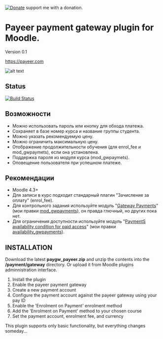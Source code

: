 [![Donate](https://img.shields.io/badge/Donate-PayPal-green.svg)](https://paypal.me/snickser) support me with a donation.

# Payeer payment gateway plugin for Moodle.

Version 0.1

https://payeer.com

![alt text](https://raw.githubusercontent.com/Snickser/moodle-paygw_payeer/pix/img.svg)

## Status

[![Build Status](https://github.com/Snickser/moodle-paygw_payeer/actions/workflows/moodle-ci.yml/badge.svg)](https://github.com/Snickser/moodle-paygw_payeer/actions/workflows/moodle-ci.yml)

## Возможности

+ Можно использовать пароль или кнопку для обхода платежа.
+ Сохраняет в базе номер курса и название группы студента.
+ Можно указать рекомендуемую цену.
+ Можно ограничить максимальную цену.
+ Отображение продолжительности обучения (для enrol_fee и mod_gwpaymets), если она установлена.
+ Поддержка пароля из модуля курса (mod_gwpaymets).
+ Оповещение пользователя при успешном платеже.


## Рекомендации

+ Moodle 4.3+
+ Для записи в курс подходит стандарный плагин "Зачисление за оплату" (enrol_fee).
+ Для контрольного задания используйте модуль "[Gateway Payments](https://moodle.org/plugins/mod_gwpayments)" (мои правки [mod_gwpayments](https://github.com/Snickser/moodle-mod_gwpayments/tree/dev)), он правда глючный, но других пока нет.
+ Для ограничения доступности используйте модуль "[PaymentS availability condition for paid access](https://moodle.org/plugins/availability_gwpayments)" (мои правки [availability_gwpayments](https://github.com/Snickser/moodle-availability_gwpayments/tree/dev)).


## INSTALLATION

Download the latest **paygw_payeer.zip** and unzip the contents into the **/payment/gateway** directory. Or upload it from Moodle plugins adminnistration interface.<br>

1. Install the plugin
2. Enable the payeer payment gateway
3. Create a new payment account
4. Configure the payment account against the payeer gateway using your pay ID
5. Enable the 'Enrolment on Payment' enrolment method
6. Add the 'Enrolment on Payment' method to your chosen course
7. Set the payment account, enrolment fee, and currency

This plugin supports only basic functionality, but everything changes someday...

